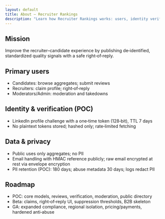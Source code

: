```yaml
---
layout: default
title: About — Recruiter Rankings
description: "Learn how Recruiter Rankings works: users, identity verification, policies, and roadmap."
---
```


## Mission
Improve the recruiter–candidate experience by publishing de‑identified, standardized quality signals with a safe right‑of‑reply.

## Primary users
- Candidates: browse aggregates; submit reviews
- Recruiters: claim profile; right‑of‑reply
- Moderators/Admin: moderation and takedowns

## Identity & verification (POC)
- LinkedIn profile challenge with a one‑time token (128‑bit), TTL 7 days
- No plaintext tokens stored; hashed only; rate‑limited fetching

## Data & privacy
- Public uses only aggregates; no PII
- Email handling with HMAC reference publicly; raw email encrypted at rest via envelope encryption
- PII retention (POC): 180 days; abuse metadata 30 days; logs redact PII

## Roadmap
- POC: core models, reviews, verification, moderation, public directory
- Beta: claims, right‑of‑reply UI, suppression thresholds, B2B skeleton
- GA: expanded compliance, regional isolation, pricing/payments, hardened anti‑abuse

